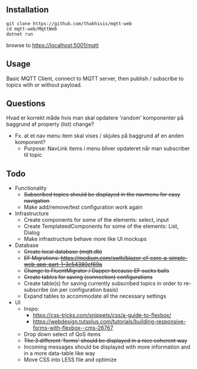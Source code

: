## Installation
```
git clone https://github.com/thakhisis/mqtt-web
cd mqtt-web/MqttWeb
dotnet run
```
browse to [https://localhost:5001/mqtt](https://localhost:5001/mqtt)

## Usage
Basic MQTT Client, connect to MQTT server, then publish / subscribe to topics with or without payload.

## Questions 
Hvad er korrekt måde hvis man skal opdatere 'random' komponenter på baggrund af property (list) change?
  - Fx. at et nav menu item skal vises / skjules på baggrund af en anden komponent?
    - Purpose: NavLink items i menu bliver opdateret når man subscriber til topic

## Todo
- Functionality 
  - ~~Subscribed topics should be displayed in the navmenu for easy navigation~~
  - Make add/remove/test configuration work again
- Infrastructure
  - Create components for some of the elements: select, input
  - Create TemplateedComponents for some of the elements: List, Dialog
  - Make infrastructure behave more like UI mockups
- Database
  - ~~Create local database (mqtt.db)~~
  - ~~EF Migrations: https://medium.com/swlh/blazor-ef-core-a-simple-web-app-part-1-3c54380cf69a~~
  - ~~Change to FluentMigrator / Dapper because EF sucks balls~~
  - ~~Create tables for saving (connection) configurations~~
  - Create table(s) for saving currently subscribed topics in order to re-subscribe (on per configuration basis)
  - Expand tables to accommodate all the necessary settings
- UI
  - Inspo: 
    - https://css-tricks.com/snippets/css/a-guide-to-flexbox/
	- https://webdesign.tutsplus.com/tutorials/building-responsive-forms-with-flexbox--cms-26767
  - Drop down select of QoS items
  - ~~The 3 different 'forms' should be displayed in a nice coherent way~~
  - Incoming messages should be displayed with more information and in a more data-table like way
  - Move CSS into LESS file and optimize
 
